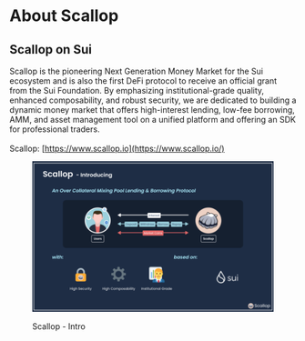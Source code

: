 # About Scallop

## **Scallop on Sui**

Scallop is the pioneering Next Generation Money Market for the Sui ecosystem and is also the first DeFi protocol to receive an official grant from the Sui Foundation. By emphasizing institutional-grade quality, enhanced composability, and robust security, we are dedicated to building a dynamic money market that offers high-interest lending, low-fee borrowing, AMM, and asset management tool on a unified platform and offering an SDK for professional traders.\
\
Scallop: [https://www.scallop.io](https://www.scallop.io/)

<figure><img src=".gitbook/assets/Scallop Sui Deck.png" alt=""><figcaption><p>Scallop - Intro </p></figcaption></figure>

